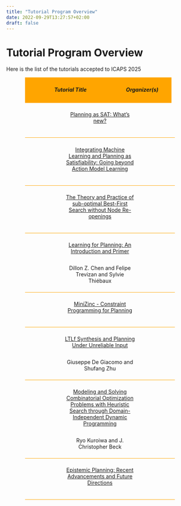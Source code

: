 ```yaml
---
title: "Tutorial Program Overview"
date: 2022-09-29T13:27:57+02:00
draft: false
---
```

# Tutorial Program Overview

Here is the list of the tutorials accepted to ICAPS 2025



<div style="width: 80%; margin: 2%; margin-left: 10%;">

 <div style="width: 95%; padding: 1%; background-color: orange; text-align:center; vertical-align: middle;">
 	<div style="display:inline-block; width: 60%; vertical-align: middle;">
 		<h5>Tutorial Title</h5>
 	</div>
 	<div style="display:inline-block; width: 38%; vertical-align: middle;">
 		<h5>Organizer(s)</h5>
 	</div>
 </div>
 
  <div style="width: 95%; padding: 2%; text-align: center; vertical-align: middle; border-bottom: 1px solid orange">
 	<div style="display:inline-block; width: 50%;">
 		<p><a href="/program/tutorials/plan_sat" target="_blank">Planning as SAT: What’s new?</a></p>
 	</div>
 	<div style="display:inline-block; width: 49%;">
 		<p></p>
 	</div>
 </div>
 
 <div style="width: 95%; padding: 2%; text-align:center; vertical-align:middle; border-bottom: 1px solid orange">
 	<div style="display:inline-block; width: 50%;">
 		<p><a href="/program/tutorials/ml_plan_sat" target="_blank">Integrating Machine Learning and Planning as Satisfiability: Going beyond Action Model Learning</a></p>
 	</div>
 	<div style="display:inline-block; width: 49%;">
 		<p></p>
 	</div>
 </div>
 
 <div style="width: 95%; padding: 2%; text-align:center; vertical-align:middle; border-bottom: 1px solid orange">
 	<div style="display:inline-block; width: 50%;">
 		<p><a href="/program/tutorials/bfs_no_reopen" target="_blank">The Theory and Practice of sub-optimal Best-First Search without Node Re-openings</a></p>
 	</div>
 	<div style="display:inline-block; width: 49%;">
 		<p></p>
 	</div>
 </div>
 
 <div style="width: 95%; padding: 2%; text-align:center; vertical-align:middle; border-bottom: 1px solid orange">
 	<div style="display:inline-block; width: 50%;">
 		<p><a href="/program/tutorials/learn_plan" target="_blank">Learning for Planning: An Introduction and Primer</a></p>
 	</div>
 	<div style="display:inline-block; width: 49%;">
 		<p>Dillon Z. Chen and Felipe Trevizan and Sylvie Thiébaux</p>
 	</div>
 </div>
 
 <div style="width: 95%; padding: 2%; text-align:center; vertical-align:middle; border-bottom: 1px solid orange">
 	<div style="display:inline-block; width: 50%;">
 		<p><a href="/program/tutorials/minizinc" target="_blank">MiniZinc - Constraint Programming for Planning</a></p>
 	</div>
 	<div style="display:inline-block; width: 49%;">
 		<p></p>
 	</div>
 </div>


 <div style="width: 95%; padding: 2%; text-align:center; vertical-align:middle; border-bottom: 1px solid orange">
 	<div style="display:inline-block; width: 50%;">
 		<p><a href="/program/tutorials/ltlf" target="_blank">LTLf Synthesis and Planning Under Unreliable Input</a></p>
 	</div>
 	<div style="display:inline-block; width: 49%;">
 		<p>Giuseppe De Giacomo and Shufang Zhu</p>
 	</div>
 </div>

 <div style="width: 95%; padding: 2%; text-align:center; vertical-align:middle; border-bottom: 1px solid orange">
 	<div style="display:inline-block; width: 50%;">
 		<p><a href="/program/tutorials/domain_ind_dp" target="_blank">Modeling and Solving Combinatorial Optimization Problems with
Heuristic Search through Domain-Independent Dynamic Programming</a></p>
 	</div>
 	<div style="display:inline-block; width: 49%;">
		<p>Ryo Kuroiwa and J. Christopher Beck</p>
 	</div>
 </div>

 <div style="width: 95%; padding: 2%; text-align:center; vertical-align:middle; border-bottom: 1px solid orange">
 	<div style="display:inline-block; width: 50%;">
 		<p><a href="/program/tutorials/ep" target="_blank">Epistemic Planning: Recent Advancements and Future Directions</a></p>
 	</div>
 	<div style="display:inline-block; width: 49%;">
 		<p></p>
 	</div>
 </div>

</div>



